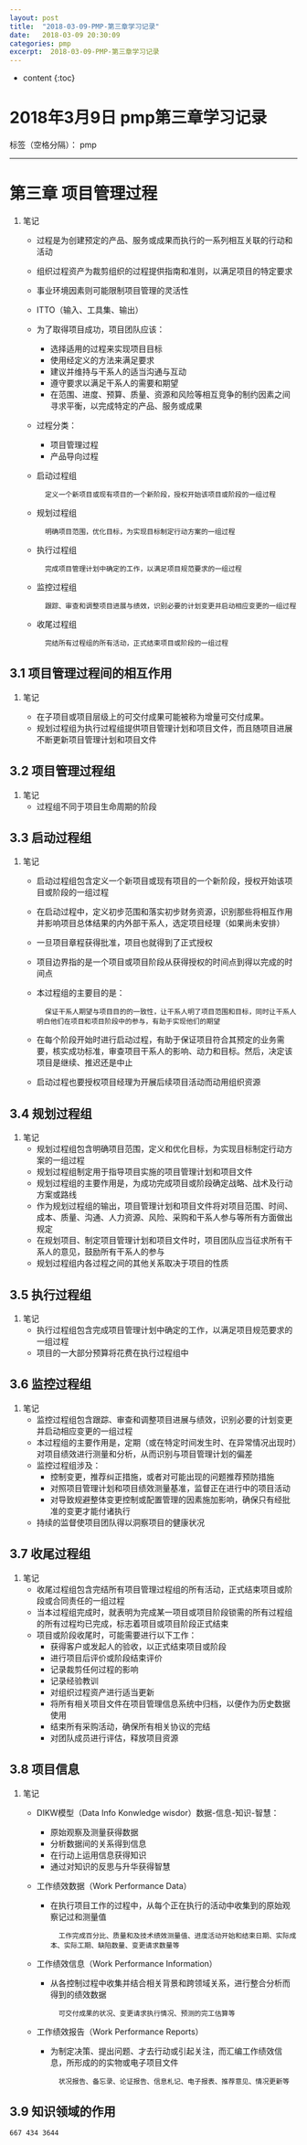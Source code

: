 ```yaml
---
layout: post
title:  "2018-03-09-PMP-第三章学习记录"
date:   2018-03-09 20:30:09
categories: pmp
excerpt:  2018-03-09-PMP-第三章学习记录
---
```


* content
{:toc}


# 2018年3月9日 pmp第三章学习记录

标签（空格分隔）： pmp

---

# 第三章 项目管理过程

1. 笔记

    * 过程是为创建预定的产品、服务或成果而执行的一系列相互关联的行动和活动
    * 组织过程资产为裁剪组织的过程提供指南和准则，以满足项目的特定要求
    * 事业环境因素则可能限制项目管理的灵活性
    * ITTO（输入、工具集、输出）
    
    * 为了取得项目成功，项目团队应该：
        * 选择适用的过程来实现项目目标
        * 使用经定义的方法来满足要求
        * 建议并维持与干系人的适当沟通与互动
        * 遵守要求以满足干系人的需要和期望
        * 在范围、进度、预算、质量、资源和风险等相互竞争的制约因素之间寻求平衡，以完成特定的产品、服务或成果
        
    * 过程分类：
        * 项目管理过程
        * 产品导向过程
        
    * 启动过程组
        
            定义一个新项目或现有项目的一个新阶段，授权开始该项目或阶段的一组过程
    * 规划过程组
        
            明确项目范围，优化目标，为实现目标制定行动方案的一组过程
    * 执行过程组
        
            完成项目管理计划中确定的工作，以满足项目规范要求的一组过程
    * 监控过程组
        
            跟踪、审查和调整项目进展与绩效，识别必要的计划变更并启动相应变更的一组过程
    * 收尾过程组
        
            完结所有过程组的所有活动，正式结束项目或阶段的一组过程
        
    
    
## 3.1 项目管理过程间的相互作用

1. 笔记

    * 在子项目或项目层级上的可交付成果可能被称为增量可交付成果。
    * 规划过程组为执行过程组提供项目管理计划和项目文件，而且随项目进展不断更新项目管理计划和项目文件
    
## 3.2 项目管理过程组
1. 笔记
    * 过程组不同于项目生命周期的阶段

## 3.3 启动过程组
1. 笔记
    * 启动过程组包含定义一个新项目或现有项目的一个新阶段，授权开始该项目或阶段的一组过程
    * 在启动过程中，定义初步范围和落实初步财务资源，识别那些将相互作用并影响项目总体结果的内外部干系人，选定项目经理（如果尚未安排）
    * 一旦项目章程获得批准，项目也就得到了正式授权
    * 项目边界指的是一个项目或项目阶段从获得授权的时间点到得以完成的时间点
    * 本过程组的主要目的是：
        
            保证干系人期望与项目目的的一致性，让干系人明了项目范围和目标，同时让干系人明白他们在项目和项目阶段中的参与，有助于实现他们的期望
    * 在每个阶段开始时进行启动过程，有助于保证项目符合其预定的业务需要，核实成功标准，审查项目干系人的影响、动力和目标。然后，决定该项目是继续、推迟还是中止
    * 启动过程也要授权项目经理为开展后续项目活动而动用组织资源
    
## 3.4 规划过程组
1. 笔记
    * 规划过程组包含明确项目范围，定义和优化目标，为实现目标制定行动方案的一组过程
    * 规划过程组制定用于指导项目实施的项目管理计划和项目文件
    * 规划过程组的主要作用是，为成功完成项目或阶段确定战略、战术及行动方案或路线
    * 作为规划过程组的输出，项目管理计划和项目文件将对项目范围、时间、成本、质量、沟通、人力资源、风险、采购和干系人参与等所有方面做出规定
    * 在规划项目、制定项目管理计划和项目文件时，项目团队应当征求所有干系人的意见，鼓励所有干系人的参与
    * 规划过程组内各过程之间的其他关系取决于项目的性质

## 3.5 执行过程组
1. 笔记
    * 执行过程组包含完成项目管理计划中确定的工作，以满足项目规范要求的一组过程
    * 项目的一大部分预算将花费在执行过程组中


## 3.6 监控过程组
1. 笔记
    * 监控过程组包含跟踪、审查和调整项目进展与绩效，识别必要的计划变更并启动相应变更的一组过程
    * 本过程组的主要作用是，定期（或在特定时间发生时、在异常情况出现时）对项目绩效进行测量和分析，从而识别与项目管理计划的偏差
    * 监控过程组涉及：
        * 控制变更，推荐纠正措施，或者对可能出现的问题推荐预防措施
        * 对照项目管理计划和项目绩效测量基准，监督正在进行中的项目活动
        * 对导致规避整体变更控制或配置管理的因素施加影响，确保只有经批准的变更才能付诸执行
    * 持续的监督使项目团队得以洞察项目的健康状况


## 3.7 收尾过程组
1. 笔记
    * 收尾过程组包含完结所有项目管理过程组的所有活动，正式结束项目或阶段或合同责任的一组过程
    * 当本过程组完成时，就表明为完成某一项目或项目阶段锁需的所有过程组的所有过程均已完成，标志着项目或项目阶段正式结束
    * 项目或阶段收尾时，可能需要进行以下工作：
        * 获得客户或发起人的验收，以正式结束项目或阶段
        * 进行项目后评价或阶段结束评价
        * 记录裁剪任何过程的影响
        * 记录经验教训
        * 对组织过程资产进行适当更新
        * 将所有相关项目文件在项目管理信息系统中归档，以便作为历史数据使用
        * 结束所有采购活动，确保所有相关协议的完结
        * 对团队成员进行评估，释放项目资源

## 3.8 项目信息
1. 笔记
    * DIKW模型（Data Info Konwledge wisdor）数据-信息-知识-智慧：
        * 原始观察及测量获得数据
        * 分析数据间的关系得到信息
        * 在行动上运用信息获得知识
        * 通过对知识的反思与升华获得智慧
        
    * 工作绩效数据（Work Performance Data）
        * 在执行项目工作的过程中，从每个正在执行的活动中收集到的原始观察记过和测量值
                
                工作完成百分比、质量和及技术绩效测量值、进度活动开始和结束日期、实际成本、实际工期、缺陷数量、变更请求数量等
    * 工作绩效信息（Work Performance Information）
        * 从各控制过程中收集并结合相关背景和跨领域关系，进行整合分析而得到的绩效数据
            
                可交付成果的状况、变更请求执行情况、预测的完工估算等
    * 工作绩效报告（Work Performance Reports）
        * 为制定决策、提出问题、才去行动或引起关注，而汇编工作绩效信息，所形成的的实物或电子项目文件
                
                状况报告、备忘录、论证报告、信息札记、电子报表、推荐意见、情况更新等
            
    


## 3.9 知识领域的作用

    667 434 3644
